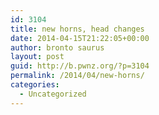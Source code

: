 ```yaml
---
id: 3104
title: new horns, head changes
date: 2014-04-15T21:22:05+00:00
author: bronto saurus
layout: post
guid: http://b.pwnz.org/?p=3104
permalink: /2014/04/new-horns/
categories:
  - Uncategorized
---
```

